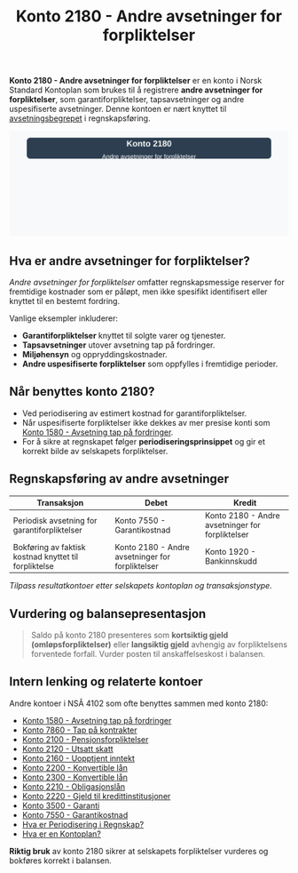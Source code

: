 ﻿---
title: "Konto 2180 - Andre avsetninger for forpliktelser"
meta_title: "2180-andre-avsetninger-for-forpliktelser"
meta_description: '**Konto 2180 - Andre avsetninger for forpliktelser** er en konto i Norsk Standard Kontoplan som brukes til å registrere **andre avsetninger for forpliktelser**...'
slug: 2180-andre-avsetninger-for-forpliktelser
type: blog
layout: pages/single
---

**Konto 2180 - Andre avsetninger for forpliktelser** er en konto i Norsk Standard Kontoplan som brukes til å registrere **andre avsetninger for forpliktelser**, som garantiforpliktelser, tapsavsetninger og andre uspesifiserte avsetninger. Denne kontoen er nært knyttet til [avsetningsbegrepet](/blogs/regnskap/avsetning "Hva er Avsetning i Regnskap? Komplett Guide til Avsetninger og Estimater") i regnskapsføring.

![Illustrasjon av konto 2180 andre avsetninger for forpliktelser](2180-andre-avsetninger-for-forpliktelser-image.svg)

## Hva er andre avsetninger for forpliktelser?

*Andre avsetninger for forpliktelser* omfatter regnskapsmessige reserver for fremtidige kostnader som er påløpt, men ikke spesifikt identifisert eller knyttet til en bestemt fordring.

Vanlige eksempler inkluderer:

* **Garantiforpliktelser** knyttet til solgte varer og tjenester.
* **Tapsavsetninger** utover avsetning tap på fordringer.
* **Miljøhensyn** og oppryddingskostnader.
* **Andre uspesifiserte forpliktelser** som oppfylles i fremtidige perioder.

## Når benyttes konto 2180?

* Ved periodisering av estimert kostnad for garantiforpliktelser.
* Når uspesifiserte forpliktelser ikke dekkes av mer presise konti som [Konto 1580 - Avsetning tap på fordringer](/blogs/kontoplan/1580-avsetning-tap-pa-fordringer "Konto 1580 - Avsetning tap på fordringer").
* For å sikre at regnskapet følger **periodiseringsprinsippet** og gir et korrekt bilde av selskapets forpliktelser.

## Regnskapsføring av andre avsetninger

| Transaksjon                                             | Debet                            | Kredit                        |
|---------------------------------------------------------|----------------------------------|-------------------------------|
| Periodisk avsetning for garantiforpliktelser            | Konto 7550 - Garantikostnad      | Konto 2180 - Andre avsetninger for forpliktelser |
| Bokføring av faktisk kostnad knyttet til forpliktelse    | Konto 2180 - Andre avsetninger for forpliktelser | Konto 1920 - Bankinnskudd     |

_*Tilpass resultatkontoer etter selskapets kontoplan og transaksjonstype.*_

## Vurdering og balansepresentasjon

> Saldo på konto 2180 presenteres som **kortsiktig gjeld (omløpsforpliktelser)** eller **langsiktig gjeld** avhengig av forpliktelsens forventede forfall. Vurder posten til anskaffelseskost i balansen.

## Intern lenking og relaterte kontoer

Andre kontoer i NSÂ 4102 som ofte benyttes sammen med konto 2180:

* [Konto 1580 - Avsetning tap på fordringer](/blogs/kontoplan/1580-avsetning-tap-pa-fordringer "Konto 1580 - Avsetning tap på fordringer: Guide til tapsavsetninger for fordringer i Norsk kontoplan")
* [Konto 7860 - Tap på kontrakter](/blogs/kontoplan/7860-tap-pa-kontrakter "Konto 7860 - Tap på kontrakter")
* [Konto 2100 - Pensjonsforpliktelser](/blogs/kontoplan/2100-pensjonsforpliktelser "Konto 2100 - Pensjonsforpliktelser i Norsk Standard Kontoplan")
* [Konto 2120 - Utsatt skatt](/blogs/kontoplan/2120-utsatt-skatt "Konto 2120 - Utsatt skatt i Norsk Standard Kontoplan")
* [Konto 2160 - Uopptjent inntekt](/blogs/kontoplan/2160-uopptjent-inntekt "Konto 2160 - Uopptjent inntekt i Norsk Standard Kontoplan")
* [Konto 2200 - Konvertible lån](/blogs/kontoplan/2200-konvertible-lan "Konto 2200 - Konvertible lån i Norsk Standard Kontoplan")
* [Konto 2300 - Konvertible lån](/blogs/kontoplan/2300-konvertible-lan "Konto 2300 - Konvertible lån i Norsk Standard Kontoplan")
* [Konto 2210 - Obligasjonslån](/blogs/kontoplan/2210-obligasjonslan "Konto 2210 - Obligasjonslån i Norsk Standard Kontoplan")
* [Konto 2220 - Gjeld til kredittinstitusjoner](/blogs/kontoplan/2220-gjeld-til-kredittinstitusjoner "Konto 2220 - Gjeld til kredittinstitusjoner i Norsk Standard Kontoplan")
* [Konto 3500 - Garanti](/blogs/kontoplan/3500-garanti "Konto 3500 - Garanti: Definisjon, regnskapsføring og eksempler")
* [Konto 7550 - Garantikostnad](/blogs/kontoplan/7550-garantikostnad "Konto 7550 - Garantikostnad i Norsk Standard Kontoplan")
* [Hva er Periodisering i Regnskap?](/blogs/regnskap/hva-er-periodisering "Hva er Periodisering i Regnskap? Komplett Guide til Periodiseringsprinsippet")
* [Hva er en Kontoplan?](/blogs/regnskap/hva-er-kontoplan "Hva er en Kontoplan? Komplett Guide til Kontoplaner i Norsk Regnskap")

**Riktig bruk** av konto 2180 sikrer at selskapets forpliktelser vurderes og bokføres korrekt i balansen.






